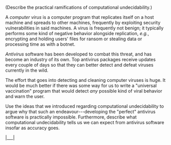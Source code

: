 (Describe the practical ramifications of computational undecidability.)

A _computer virus_ is a computer program that replicates itself on a host machine and spreads to other machines, frequently by exploiting security vulnerabilities in said machines. A virus is frequently not benign; it typically performs some kind of negative behavior alongside replication, _e.g._, encrypting and holding users' files for ransom or stealing data or processing time as with a botnet.

_Antivirus_ software has been developed to combat this threat, and has become an industry of its own. Top antivirus packages receive updates every couple of days so that they can better detect and defeat viruses currently in the wild.

The effort that goes into detecting and cleaning computer viruses is huge. It would be much better if there was some way for us to write a "universal vaccination" program that would detect _any_ possible kind of viral behavior and warn the user.

Use the ideas that we introduced regarding computational undecidability to argue why that such an endeavour---developing the "perfect" antivirus software is practically impossible. Furthermore, describe what computational undecidability tells us we can expect from antivirus software insofar as accuracy goes.

|___|
